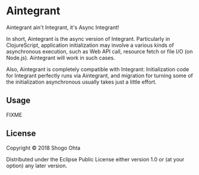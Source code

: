 # Aintegrant

Aintegrant ain't Integrant, it's Async Integrant!

In short, Aintegrant is the async version of Integrant. Particularly in ClojureScript,
application initialization may involve a various kinds of asynchronous execution,
such as Web API call, resource fetch or file I/O (on Node.js). Aintegrant will work in such cases.

Also, Aintegrant is completely compatible with Integrant: Initialization code for Integrant
perfectly runs via Aintegrant, and migration for turning some of the initialization asynchronous
usually takes just a little effort.

## Usage

FIXME

## License

Copyright © 2018 Shogo Ohta 

Distributed under the Eclipse Public License either version 1.0 or (at
your option) any later version.
